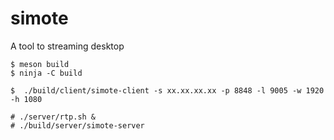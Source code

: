 # simote
A tool to streaming desktop

```
$ meson build
$ ninja -C build
```

```
$  ./build/client/simote-client -s xx.xx.xx.xx -p 8848 -l 9005 -w 1920 -h 1080
```

```
# ./server/rtp.sh &
# ./build/server/simote-server

```

